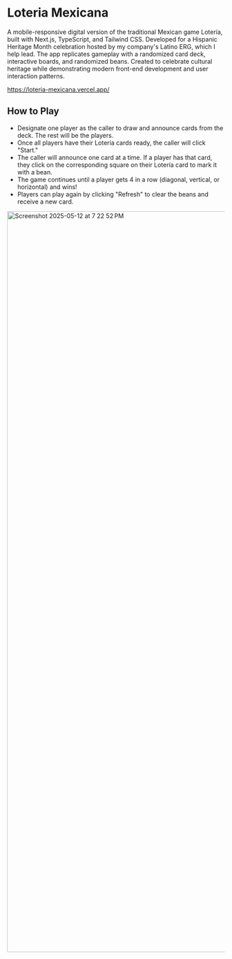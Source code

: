 # Loteria Mexicana

A mobile-responsive digital version of the traditional Mexican game Lotería, built with Next.js, TypeScript, and Tailwind CSS. Developed for a Hispanic Heritage Month celebration hosted by my company's Latino ERG, which I help lead. The app replicates gameplay with a randomized card deck, interactive boards, and randomized beans. Created to celebrate cultural heritage while demonstrating modern front-end development and user interaction patterns.

https://loteria-mexicana.vercel.app/

## How to Play
- Designate one player as the caller to draw and announce cards from the deck. The rest will be the players.
- Once all players have their Lotería cards ready, the caller will click "Start."
- The caller will announce one card at a time. If a player has that card, they click on the corresponding square on their Lotería card to mark it with a bean.
- The game continues until a player gets 4 in a row (diagonal, vertical, or horizontal) and wins!
- Players can play again by clicking "Refresh" to clear the beans and receive a new card.

<img width="1712" alt="Screenshot 2025-05-12 at 7 22 52 PM" src="https://github.com/user-attachments/assets/1165fbc1-775b-4b2f-be5e-cbe4b6a60770" />
